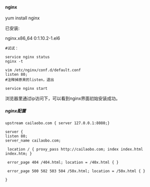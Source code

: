 #### nginx

yum install nginx

已安装:

 nginx.x86_64 0:1.10.2-1.el6


```
#试试：

service nginx status
nginx -t

vim /etc/nginx/conf.d/default.conf
listen 80;
#注释掉原来的listen，退出

service nginx start

```

浏览器里通过ip访问下，可以看到nginx界面初始安装成功。


##### nginx配置

```
upstream cailaobo.com { server 127.0.0.1:8080;}

server { 
listen 80; 
server_name cailaobo.com;

 location / { proxy_pass http://cailaobo.com; index index.html index.htm; }

 error_page 404 /404.html; location = /40x.html { }

 error_page 500 502 503 504 /50x.html; location = /50x.html { }

}

```

